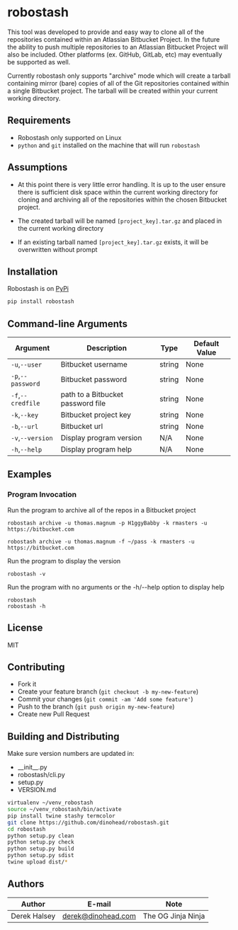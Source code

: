 # robostash

This tool was developed to provide and easy way to clone all of the repositories contained
within an Atlassian Bitbucket Project. In the future the ability to push multiple repositories
to an Atlassian Bitbucket Project will also be included. Other platforms (ex. GitHub, GitLab, etc)
may eventually be supported as well.

Currently robostash only supports "archive" mode which will create a tarball containing mirror
(bare) copies of all of the Git repositories contained within a single Bitbucket project. The tarball
will be created within your current working directory.

## Requirements

* Robostash only supported on Linux
* `python` and `git` installed on the machine that will run `robostash`

## Assumptions

* At this point there is very little error handling. It is up to the user ensure there is sufficient
disk space within the current working directory for cloning and archiving all of the repositories
within the chosen Bitbucket project.

* The created tarball will be named `[project_key].tar.gz` and placed in the current working directory

* If an existing tarball named `[project_key].tar.gz` exists, it will be overwritten without prompt

## Installation

Robostash is on [PyPi](https://pypi.python.org/pypi/robostash)

```bash
pip install robostash
```

## Command-line Arguments

| Argument | Description | Type | Default Value |
|---|---|---|---|
| `-u`,`--user` | Bitbucket username | string | None |
| `-p`,`--password` | Bitbucket password | string | None |
| `-f`,`--credfile` | path to a Bitbucket password file | string | None |
| `-k`,`--key` | Bitbucket project key | string | None |
| `-b`,`--url` | Bitbucket url | string | None |
| `-v`,`--version` | Display program version | N/A | None |
| `-h`,`--help` | Display program help | N/A | None |

## Examples

### Program Invocation

Run the program to archive all of the repos in a Bitbucket project

    robostash archive -u thomas.magnum -p H1ggyBabby -k rmasters -u https://bitbucket.com
    
    robostash archive -u thomas.magnum -f ~/pass -k rmasters -u https://bitbucket.com

Run the program to display the version

    robostash -v

Run the program with no arguments or the -h/--help option to display help

    robostash
    robostash -h

## License

MIT

## Contributing

 * Fork it
 * Create your feature branch (`git checkout -b my-new-feature`)
 * Commit your changes (`git commit -am 'Add some feature'`)
 * Push to the branch (`git push origin my-new-feature`)
 * Create new Pull Request

## Building and Distributing
Make sure version numbers are updated in:
 * \_\_init__.py
 * robostash/cli.py
 * setup.py
 * VERSION.md


```bash
virtualenv ~/venv_robostash
source ~/venv_robostash/bin/activate
pip install twine stashy termcolor
git clone https://github.com/dinohead/robostash.git
cd robostash
python setup.py clean
python setup.py check
python setup.py build
python setup.py sdist
twine upload dist/*
```

## Authors

| Author | E-mail | Note |
|---|---|---|
|Derek Halsey|derek@dinohead.com|The OG Jinja Ninja|
